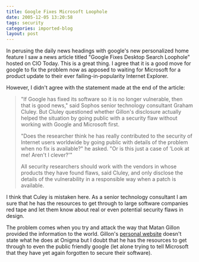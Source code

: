 ```yaml
---
title: Google Fixes Microsoft Loophole
date: 2005-12-05 13:20:58
tags: security
categories: imported-blog
layout: post
---
```

In perusing the daily news headings with google's new personalized home feature I saw a news article titled "Google Fixes Desktop Search Loophole" hosted on CIO Today.  This is a great thing.  I agree that it is a good move for google to fix the problem now as apposed to waiting for Microsoft for a product update to their ever failing-in-popularity Internet Explorer.

However, I didn't agree with the statement made at the end of the article:

> "If Google has fixed its software so it is no longer vulnerable, then that is good news," said
> Sophos senior technology consultant Graham Cluley. But Cluley questioned whether Gillon's disclosure actually helped the situation by going public with a security flaw without working with Google and Microsoft first.
>
> "Does the researcher think he has really contributed to the security of Internet users worldwide by going public with details of the problem when no fix is available?" he asked. "Or is this just a case of 'Look at me! Aren't I clever?'"
>
> All security researchers should work with the vendors in whose products they have found flaws, said Cluley, and only disclose the details of the vulnerability in a responsible way when a patch is available.

I think that Culey is mistaken here.  As a senior technology consultant I am sure that he has the resources to get through to large software companies red tape and let them know about real or even potential security flaws in design.

The problem comes when you try and attack the way that Matan Gillon provided the information to the world.  Gillon's [personal website](http://www.hacker.co.il/) doesn't state what he does at Onigma but I doubt that he has the resources to get through to even the public friendly google (let alone trying to tell Microsoft that they have yet again forgotten to secure their software).

